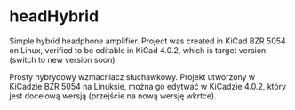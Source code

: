 # headHybrid 
Simple hybrid headphone amplifier. Project was created in
KiCad BZR 5054 on Linux, verified to be editable in KiCad 4.0.2, which
is target version (switch to new version soon).

Prosty hybrydowy wzmacniacz słuchawkowy. Projekt utworzony w KiCadzie
BZR 5054 na Linuksie, można go edytwać w KiCadzie 4.0.2, który jest
docelową wersją (przejście na nową wersję wkrtce).
